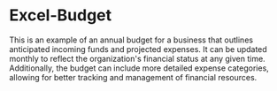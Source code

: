 # Excel-Budget

This is an example of an annual budget for a business that outlines anticipated incoming funds and projected expenses. It can be updated monthly to reflect the organization's financial status at any given time. Additionally, the budget can include more detailed expense categories, allowing for better tracking and management of financial resources.
